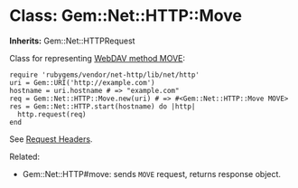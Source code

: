# Class: Gem::Net::HTTP::Move
**Inherits:** Gem::Net::HTTPRequest
    

Class for representing [WebDAV method
MOVE](http://www.webdav.org/specs/rfc4918.html#METHOD_MOVE):

    require 'rubygems/vendor/net-http/lib/net/http'
    uri = Gem::URI('http://example.com')
    hostname = uri.hostname # => "example.com"
    req = Gem::Net::HTTP::Move.new(uri) # => #<Gem::Net::HTTP::Move MOVE>
    res = Gem::Net::HTTP.start(hostname) do |http|
      http.request(req)
    end

See [Request Headers](rdoc-ref:Gem::Net::HTTPRequest@Request+Headers).

Related:

*   Gem::Net::HTTP#move: sends `MOVE` request, returns response object.



